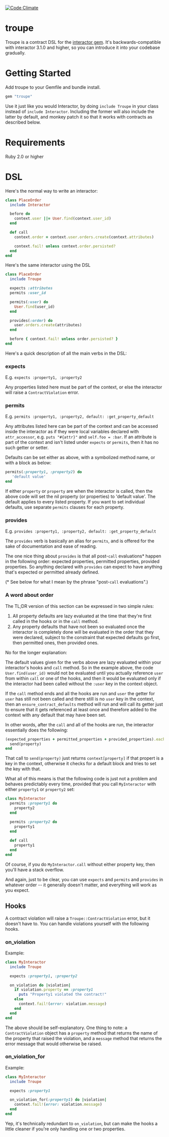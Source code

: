 [![Code Climate](https://codeclimate.com/github/jonstokes/troupe/badges/gpa.svg)](https://codeclimate.com/github/jonstokes/troupe)

# troupe
Troupe is a contract DSL for the [interactor gem](https://github.com/collectiveidea/interactor). It's backwards-compatible with
interactor 3.1.0 and higher, so you can introduce it into your codebase gradually.

# Getting Started

Add troupe to your Gemfile and bundle install.
```ruby
gem "troupe"
```
Use it just like you would Interactor, by doing `include Troupe` in your class instead of `include Interactor`. Including the former will also include the latter by default, and monkey patch it so that it works with contracts as described below.

# Requirements
Ruby 2.0 or higher

# DSL

Here's the normal way to write an interactor:
```ruby
class PlaceOrder
  include Interactor

  before do
    context.user ||= User.find(context.user_id)
  end

  def call
    context.order = context.user.orders.create(context.attributes)

    context.fail! unless context.order.persisted?
  end
end
```

Here's the same interactor using the DSL
```ruby
class PlaceOrder
  include Troupe

  expects :attributes
  permits :user_id

  permits(:user) do
    User.find(user_id)
  end

  provides(:order) do
    user.orders.create(attributes)
  end

  before { context.fail! unless order.persisted? }
end
```
Here's a quick description of all the main verbs in the DSL:

### expects
E.g. `expects :property1, :property2`

Any properties listed here must be part of the context, or else the interactor will raise a `ContractViolation` error.

### permits
E.g. `permits :property1, :property2, default: :get_property_default`

Any attributes listed here can be part of the context and can be accessed inside the interactor as if they were local variables declared with `attr_accessor`, e.g. `puts "#{attr}"` and `self.foo = :bar`. If an attribute is part  of the context and isn't listed under `expects` or `permits`, then it has no such getter or setter.

Defaults can be set either as above, with a symbolized method name, or with a block as below:
```ruby
permits(:property1, :property2) do
   'default value'
end
```
If either `property` or `property` are when the interactor is called, then the above code will set the nil property (or properties) to 'default value'. The default applies to every listed property. If you want to set individual defaults, use separate `permits` clauses for each property.

### provides
E.g. `provides :property1, :property2, default: :get_property_default`

The `provides` verb is basically an alias for `permits`, and is offered for the sake of documentation and ease of reading.

The one nice thing about `provides` is that all post-`call` evaluations* happen in the following order: expected properties, permitted properties, provided properties. So anything declared with `provides` can expect to have anything that's expected or permitted already defined.

(* See below for what I mean by the phrase "post-`call` evaluations".)

### A word about order

The TL;DR version of this section can be expressed in two simple rules:
 1. All property defaults are lazy evaluated at the time that they're first called in the hooks or in the `call` method.
 2. Any property defaults that have not been so evaluated once the interactor is completely done will be evaluated in the order that they were declared, subject to the constraint that expected defaults go first, then permitted ones, then provided ones.

No for the longer explanation:

The default values given for the verbs above are lazy evaluated within your interactor's hooks and `call` method. So in the example above, the code `User.find(user_id)` would not be evaluated until you actually reference `user` from within `call` or one of the hooks, and then it would be evaluated only if the interactor had been called without the `:user` key in the context object.

If the `call` method ends and all the hooks are run and `user` the getter for `user` has still not been called and there still is no `user` key in the context, then an `ensure_contract_defaults` method will run and will call its getter just to ensure that it gets referenced at least once and therefore added to the context with any default that may have been set.

In other words, after the `call` and all of the hooks are run, the interactor essentially does the following:

```ruby
(expected_properties + permitted_properties + provided_properties).each do |property|
  send(property)
end
```
That call to `send(property)` just returns `context[property]` if that propert is a key in the context, otherwise it checks for a default block and tries to set the key with that.

What all of this means is that the following code is just not a problem and behaves predictably every time, provided that you call `MyInteractor` with either `property1` or `property2` set:
```ruby
class MyInteractor
  permits :property1 do
    property2
  end

  permits :property2 do
    property1
  end
  
  def call
    property1
  end
end
```
Of course, if you do `MyInteractor.call` without either property key, then you'll have a stack overflow.

And again, just to be clear, you can use `expects` and `permits` and `provides` in whatever order -- it generally doesn't matter, and everything will work as you expect.

## Hooks

A contract violation will raise a `Troupe::ContractViolation` error, but it doesn't have to. You can handle violations yourself with the following hooks.

### on_violation
Example:
```ruby
class MyInteractor
  include Troupe

  expects :property1, :property2

  on_violation do |violation|
    if violation.property == :property1
      puts "Property1 violated the contract!"
    else
      context.fail!(error: violation.message)
    end
  end
end
```
The above should be self-explanatory. One thing to note: a `ContractViolation` object has a `property` method that returns the name of the property that raised the violation, and a `message` method that returns the error message that would otherwise be raised.

### on_violation_for
Example:
```ruby
class MyInteractor
  include Troupe

  expects :property1

  on_violation_for(:property1) do |violation|
    context.fail!(error: violation.message)
  end
end
```
Yep, it's technically redundant to `on_violation`, but can make the hooks a little cleaner if you're only handling one or two properties.